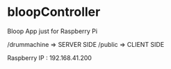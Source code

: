 # bloopController
Bloop App just for Raspberry Pi


/drummachine  => SERVER SIDE
/public       => CLIENT SIDE


Raspberry IP : 192.168.41.200
